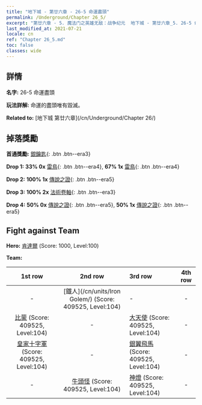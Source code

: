 ```yaml
---
title: "地下城 - 第廿六章 - 26-5 命運盡頭"
permalink: /Underground/Chapter 26_5/
excerpt: "第廿六章 - 5. 魔法门之英雄无敌：战争纪元  地下城 - 第廿六章_5. 26-5 命運盡頭"
last_modified_at: 2021-07-21
locale: cn
ref: "Chapter 26_5.md"
toc: false
classes: wide
---
```


## 詳情

 **名字:** 26-5 命運盡頭

 **玩法詳解:**       命運的盡頭唯有毀滅。

 **Related to:** [地下城 第廿六章](/cn/Underground/Chapter 26/)

## 掉落獎勵

 **首通獎勵:** [銀鑰匙](/cn/Items/con_693/){: .btn .btn--era3}

 **Drop 1:** **33% 0x** [雷鳥](/cn/Items/unt_221/){: .btn .btn--era4}, **67% 1x** [雷鳥](/cn/Items/unt_221/){: .btn .btn--era4}

 **Drop 2:** **100% 1x** [傳說之證](/cn/Items/mat_95/){: .btn .btn--era5}

 **Drop 3:** **100% 2x** [法術卷軸](/cn/Items/con_694/){: .btn .btn--era3}

 **Drop 4:** **50% 0x** [傳說之證](/cn/Items/mat_88/){: .btn .btn--era5}, **50% 1x** [傳說之證](/cn/Items/mat_88/){: .btn .btn--era5}


## Fight against Team
 **Hero:** [肯達爾](/cn/heroes/Kendal/) (Score: 1000, Level:100)

 **Team:**


  | 1st row | 2nd row | 3rd row | 4th row |
  |:----:|:----:|:----|:----:|
  | - | [鐵人](/cn/units/Iron Golem/) (Score: 409525, Level:104)  | - | - |
  | [比蒙](/cn/units/Behemoth/) (Score: 409525, Level:104)  | - | [大天使](/cn/units/Angel/) (Score: 409525, Level:104)  | - |
  | [皇家十字軍](/cn/units/Swordsman/) (Score: 409525, Level:104)  | - | [銀翼飛馬](/cn/units/Pegasus/) (Score: 409525, Level:104)  | - |
  | - | [牛頭怪](/cn/units/Minotaur/) (Score: 409525, Level:104)  | [神燈](/cn/units/Genie/) (Score: 409525, Level:104)  | - |


